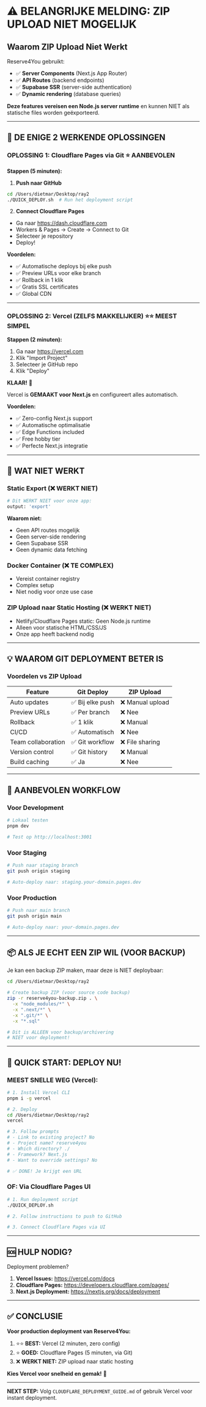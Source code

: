 # ⚠️ BELANGRIJKE MELDING: ZIP UPLOAD NIET MOGELIJK

## Waarom ZIP Upload Niet Werkt

Reserve4You gebruikt:
- ✅ **Server Components** (Next.js App Router)
- ✅ **API Routes** (backend endpoints)
- ✅ **Supabase SSR** (server-side authentication)
- ✅ **Dynamic rendering** (database queries)

**Deze features vereisen een Node.js server runtime** en kunnen NIET als statische files worden geëxporteerd.

---

## 🎯 DE ENIGE 2 WERKENDE OPLOSSINGEN

### **OPLOSSING 1: Cloudflare Pages via Git** ⭐ AANBEVOLEN

**Stappen (5 minuten):**

1. **Push naar GitHub**
```bash
cd /Users/dietmar/Desktop/ray2
./QUICK_DEPLOY.sh  # Run het deployment script
```

2. **Connect Cloudflare Pages**
- Ga naar https://dash.cloudflare.com
- Workers & Pages → Create → Connect to Git
- Selecteer je repository
- Deploy!

**Voordelen:**
- ✅ Automatische deploys bij elke push
- ✅ Preview URLs voor elke branch
- ✅ Rollback in 1 klik
- ✅ Gratis SSL certificates
- ✅ Global CDN

---

### **OPLOSSING 2: Vercel (ZELFS MAKKELIJKER)** ⭐⭐ MEEST SIMPEL

**Stappen (2 minuten):**

1. Ga naar https://vercel.com
2. Klik "Import Project"
3. Selecteer je GitHub repo
4. Klik "Deploy"

**KLAAR!** 🎉

Vercel is **GEMAAKT voor Next.js** en configureert alles automatisch.

**Voordelen:**
- ✅ Zero-config Next.js support
- ✅ Automatische optimalisatie
- ✅ Edge Functions included
- ✅ Free hobby tier
- ✅ Perfecte Next.js integratie

---

## 🚫 WAT NIET WERKT

### Static Export (❌ WERKT NIET)
```bash
# Dit WERKT NIET voor onze app:
output: 'export'
```

**Waarom niet:**
- Geen API routes mogelijk
- Geen server-side rendering
- Geen Supabase SSR
- Geen dynamic data fetching

### Docker Container (❌ TE COMPLEX)
- Vereist container registry
- Complex setup
- Niet nodig voor onze use case

### ZIP Upload naar Static Hosting (❌ WERKT NIET)
- Netlify/Cloudflare Pages static: Geen Node.js runtime
- Alleen voor statische HTML/CSS/JS
- Onze app heeft backend nodig

---

## 💡 WAAROM GIT DEPLOYMENT BETER IS

### Voordelen vs ZIP Upload

| Feature | Git Deploy | ZIP Upload |
|---------|-----------|------------|
| Auto updates | ✅ Bij elke push | ❌ Manual upload |
| Preview URLs | ✅ Per branch | ❌ Nee |
| Rollback | ✅ 1 klik | ❌ Manual |
| CI/CD | ✅ Automatisch | ❌ Nee |
| Team collaboration | ✅ Git workflow | ❌ File sharing |
| Version control | ✅ Git history | ❌ Manual |
| Build caching | ✅ Ja | ❌ Nee |

---

## 🎯 AANBEVOLEN WORKFLOW

### Voor Development
```bash
# Lokaal testen
pnpm dev

# Test op http://localhost:3001
```

### Voor Staging
```bash
# Push naar staging branch
git push origin staging

# Auto-deploy naar: staging.your-domain.pages.dev
```

### Voor Production
```bash
# Push naar main branch
git push origin main

# Auto-deploy naar: your-domain.pages.dev
```

---

## 📦 ALS JE ECHT EEN ZIP WIL (VOOR BACKUP)

Je kan een backup ZIP maken, maar deze is NIET deploybaar:

```bash
cd /Users/dietmar/Desktop/ray2

# Create backup ZIP (voor source code backup)
zip -r reserve4you-backup.zip . \
  -x "node_modules/*" \
  -x ".next/*" \
  -x ".git/*" \
  -x "*.sql"

# Dit is ALLEEN voor backup/archivering
# NIET voor deployment!
```

---

## 🚀 QUICK START: DEPLOY NU!

### MEEST SNELLE WEG (Vercel):

```bash
# 1. Install Vercel CLI
pnpm i -g vercel

# 2. Deploy
cd /Users/dietmar/Desktop/ray2
vercel

# 3. Follow prompts
# - Link to existing project? No
# - Project name? reserve4you
# - Which directory? ./
# - Framework? Next.js
# - Want to override settings? No

# ✅ DONE! Je krijgt een URL
```

### OF: Via Cloudflare Pages UI

```bash
# 1. Run deployment script
./QUICK_DEPLOY.sh

# 2. Follow instructions to push to GitHub

# 3. Connect Cloudflare Pages via UI
```

---

## 🆘 HULP NODIG?

Deployment problemen?

1. **Vercel Issues:** https://vercel.com/docs
2. **Cloudflare Pages:** https://developers.cloudflare.com/pages/
3. **Next.js Deployment:** https://nextjs.org/docs/deployment

---

## ✅ CONCLUSIE

**Voor production deployment van Reserve4You:**

1. ⭐⭐ **BEST:** Vercel (2 minuten, zero config)
2. ⭐ **GOED:** Cloudflare Pages (5 minuten, via Git)
3. ❌ **WERKT NIET:** ZIP upload naar static hosting

**Kies Vercel voor snelheid en gemak!** 🚀

---

**NEXT STEP:** Volg `CLOUDFLARE_DEPLOYMENT_GUIDE.md` of gebruik Vercel voor instant deployment.

